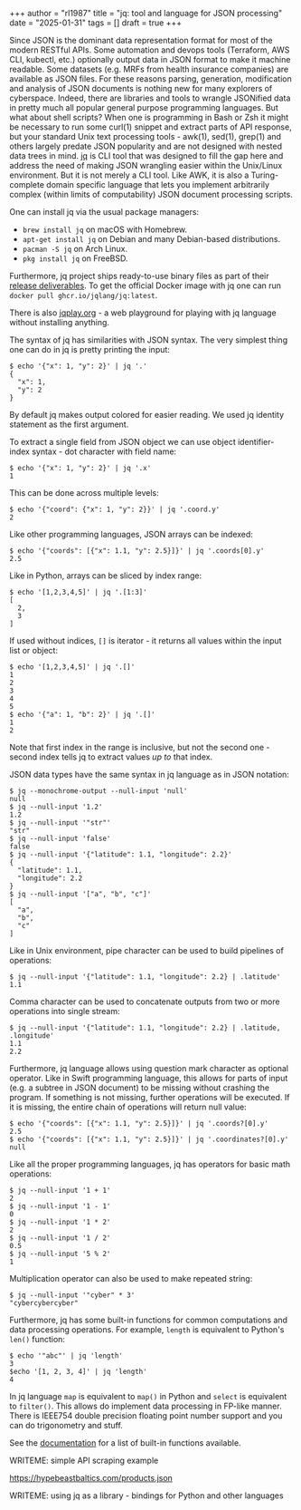 +++
author = "rl1987"
title = "jq: tool and language for JSON processing"
date = "2025-01-31"
tags = []
draft = true
+++

Since JSON is the dominant data representation format for most of the modern 
RESTful APIs. Some automation and devops tools (Terraform, AWS CLI, kubectl, 
etc.) optionally output data in JSON format to make it machine readable. Some
datasets (e.g. MRFs from health insurance companies) are available as JSON files.
For these reasons parsing, generation, modification and analysis of JSON documents 
is nothing new for many explorers of cyberspace. Indeed, there are libraries
and tools to wrangle JSONified data in pretty much all popular general purpose 
programming languages. But what about shell scripts? When one is programming
in Bash or Zsh it might be necessary to run some curl(1) snippet and extract 
parts of API response, but your standard Unix text processing tools - awk(1), 
sed(1), grep(1) and others largely predate JSON popularity and are not designed
with nested data trees in mind. [jq](https://jqlang.github.io/jq/) is CLI tool
that was designed to fill the gap here and address the need of making JSON
wrangling easier within the Unix/Linux environment. But it is not merely a CLI
tool. Like AWK, it is also a Turing-complete domain specific language that lets
you implement arbitrarily complex (within limits of computability) JSON document
processing scripts.

One can install jq via the usual package managers:

* `brew install jq` on macOS with Homebrew.
* `apt-get install jq` on Debian and many Debian-based distributions.
* `pacman -S jq` on Arch Linux.
* `pkg install jq` on FreeBSD.

Furthermore, jq project ships ready-to-use binary files as part of their
[release deliverables](https://github.com/jqlang/jq/releases). To get the 
official Docker image with jq one can run `docker pull ghcr.io/jqlang/jq:latest`.

There is also [jqplay.org](https://jqplay.org/) - a web playground for playing
with jq language without installing anything.

The syntax of jq has similarities with JSON syntax. The very simplest thing one
can do in jq is pretty printing the input:

```
$ echo '{"x": 1, "y": 2}' | jq '.'
{
  "x": 1,
  "y": 2
}
```

By default jq makes output colored for easier reading. We used jq identity
statement as the first argument.

To extract a single field from JSON object we can use object identifier-index 
syntax - dot character with field name:

```
$ echo '{"x": 1, "y": 2}' | jq '.x'
1
```

This can be done across multiple levels:

```
$ echo '{"coord": {"x": 1, "y": 2}}' | jq '.coord.y'
2
```

Like other programming languages, JSON arrays can be indexed:

```
$ echo '{"coords": [{"x": 1.1, "y": 2.5}]}' | jq '.coords[0].y'
2.5
```

Like in Python, arrays can be sliced by index range:

```
$ echo '[1,2,3,4,5]' | jq '.[1:3]'
[
  2,
  3
]
```

If used without indices, `[]` is iterator - it returns all values within the 
input list or object:

```
$ echo '[1,2,3,4,5]' | jq '.[]'   
1
2
3
4
5
$ echo '{"a": 1, "b": 2}' | jq '.[]'
1
2
```

Note that first index in the range is inclusive, but not the second one - second
index tells jq to extract values *up to* that index.

JSON data types have the same syntax in jq language as in JSON notation:

```
$ jq --monochrome-output --null-input 'null'   
null
$ jq --null-input '1.2'   
1.2
$ jq --null-input '"str"' 
"str"
$ jq --null-input 'false'
false
$ jq --null-input '{"latitude": 1.1, "longitude": 2.2}' 
{
  "latitude": 1.1,
  "longitude": 2.2
}
$ jq --null-input '["a", "b", "c"]' 
[
  "a",
  "b",
  "c"
]
```

Like in Unix environment, pipe character can be used to build pipelines of
operations:

```
$ jq --null-input '{"latitude": 1.1, "longitude": 2.2} | .latitude'
1.1
```

Comma character can be used to concatenate outputs from two or more operations
into single stream:

```
$ jq --null-input '{"latitude": 1.1, "longitude": 2.2} | .latitude, .longitude'  
1.1
2.2
```

Furthermore, jq language allows using question mark character as optional 
operator. Like in Swift programming language, this allows for parts of input
(e.g. a subtree in JSON document) to be missing without crashing the program.
If something is not missing, further operations will be executed. If it is 
missing, the entire chain of operations will return null value:

```
$ echo '{"coords": [{"x": 1.1, "y": 2.5}]}' | jq '.coords?[0].y'
2.5
$ echo '{"coords": [{"x": 1.1, "y": 2.5}]}' | jq '.coordinates?[0].y'
null
```

Like all the proper programming languages, jq has operators for basic math
operations:

```
$ jq --null-input '1 + 1'
2
$ jq --null-input '1 - 1'
0
$ jq --null-input '1 * 2'
2
$ jq --null-input '1 / 2'
0.5
$ jq --null-input '5 % 2' 
1
```

Multiplication operator can also be used to make repeated string:

```
$ jq --null-input '"cyber" * 3'
"cybercybercyber"
```

Furthermore, jq has some built-in functions for common computations and data
processing operations. For example, `length` is equivalent to Python's `len()`
function:

```
$ echo '"abc"' | jq 'length'   
3
$echo '[1, 2, 3, 4]' | jq 'length'
4
```


In jq language `map` is equivalent to `map()` in Python and `select` is
equivalent to `filter()`. This allows do implement data processing in FP-like 
manner. There is IEEE754 double precision floating point number support and you 
can do trigonometry and stuff. 

See the [documentation](https://jqlang.github.io/jq/manual/#builtin-operators-and-functions)
for a list of built-in functions available.

WRITEME: simple API scraping example

https://hypebeastbaltics.com/products.json

WRITEME: using jq as a library - bindings for Python and other languages


